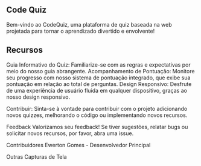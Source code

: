 ﻿## Code Quiz

Bem-vindo ao CodeQuiz, uma plataforma de quiz baseada na web projetada para tornar o aprendizado divertido e envolvente!

## Recursos
Guia Informativo do Quiz: Familiarize-se com as regras e expectativas por meio do nosso guia abrangente.
Acompanhamento de Pontuação: Monitore seu progresso com nosso sistema de pontuação integrado, que exibe sua pontuação em relação ao total de perguntas.
Design Responsivo: Desfrute de uma experiência de usuário fluida em qualquer dispositivo, graças ao nosso design responsivo.

Contribuir:
Sinta-se à vontade para contribuir com o projeto adicionando novos quizzes, melhorando o código ou implementando novos recursos.

Feedback
Valorizamos seu feedback! Se tiver sugestões, relatar bugs ou solicitar novos recursos, por favor, abra uma issue.

Contribuidores
Ewerton Gomes - Desenvolvedor Principal

Outras Capturas de Tela


